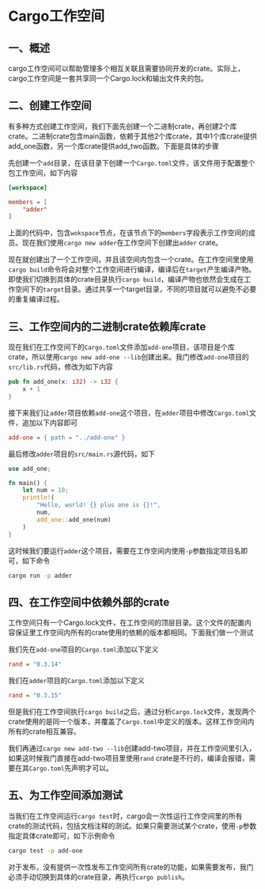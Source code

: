# Cargo工作空间

## 一、概述

cargo工作空间可以帮助管理多个相互关联且需要协同开发的crate。实际上，cargo工作空间是一套共享同一个Cargo.lock和输出文件夹的包。

## 二、创建工作空间

有多种方式创建工作空间，我们下面先创建一个二进制crate，再创建2个库crate。二进制crate包含main函数，依赖于其他2个库crate，其中1个库crate提供add_one函数，另一个库crate提供add_two函数。下面是具体的步骤

先创建一个`add`目录，在该目录下创建一个`Cargo.toml`文件，该文件用于配置整个包工作空间，如下内容

```ini
[workspace]

members = [
    "adder"
]
```

上面的代码中，包含`wokspace`节点，在该节点下的`members`字段表示工作空间的成员。现在我们使用`cargo new adder`在工作空间下创建出`adder` crate。

现在就创建出了一个工作空间，并且该空间内包含一个crate。在工作空间里使用`cargo build`命令将会对整个工作空间进行编译，编译后在`target`产生编译产物。即使我们切换到具体的crate目录执行`cargo build`，编译产物也依然会生成在工作空间下的`target`目录。通过共享一个target目录，不同的项目就可以避免不必要的重复编译过程。

## 三、工作空间内的二进制crate依赖库crate

现在我们在工作空间下的`Cargo.toml`文件添加`add-one`项目，该项目是个库crate，所以使用`cargo new add-one --lib`创建出来。我门修改`add-one`项目的`src/lib.rs`代码，修改为如下内容

```Rust
pub fn add_one(x: i32) -> i32 {
    x + 1
}
```

接下来我们让`adder`项目依赖`add-one`这个项目，在`adder`项目中修改`Cargo.toml`文件，追加以下内容即可

```ini
add-one = { path = "../add-one" }
```

最后修改`adder`项目的`src/main.rs`源代码，如下

```Rust
use add_one;

fn main() {
    let num = 10;
    println!(
        "Hello, world! {} plus one is {}!",
        num,
        add_one::add_one(num)
    )
}
```

这时候我们要运行`adder`这个项目，需要在工作空间内使用`-p`参数指定项目名即可，如下命令

```bash
cargo run -p adder
```

## 四、在工作空间中依赖外部的crate

工作空间只有一个Cargo.lock文件，在工作空间的顶层目录。这个文件的配置内容保证里工作空间内所有的crate使用的依赖的版本都相同。下面我们做一个测试

我们先在`add-one`项目的`Cargo.toml`添加以下定义

```ini
rand = "0.3.14"
```

我们在`adder`项目的`Cargo.toml`添加以下定义

```ini
rand = "0.3.15"
```

但是我们在工作空间执行`cargo build`之后，通过分析`Cargo.lock`文件，发现两个crate使用的是同一个版本，并覆盖了`Cargo.toml`中定义的版本。这样工作空间内所有的crate相互兼容。

我们再通过`cargo new add-two --lib`创建add-two项目，并在工作空间里引入，如果这时候我门直接在add-two项目里使用`rand` crate是不行的，编译会报错，需要在其`Cargo.toml`先声明才可以。

## 五、为工作空间添加测试

当我们在工作空间运行`cargo test`时，cargo会一次性运行工作空间里的所有crate的测试代码，包括文档注释的测试。如果只需要测试某个crate，使用`-p`参数指定具体crate即可，如下示例命令

```bash
cargo test -p add-one
```

对于发布，没有提供一次性发布工作空间所有crate的功能，如果需要发布，我门必须手动切换到具体的crate目录，再执行`cargo publish`。
